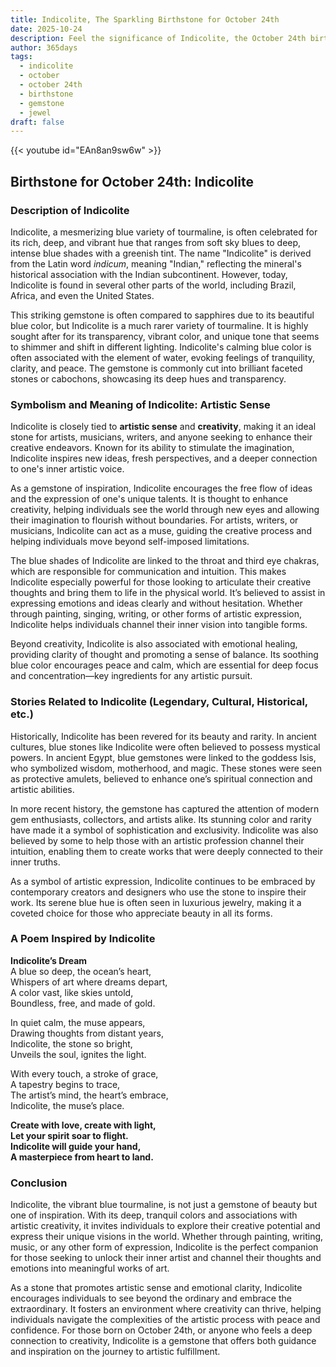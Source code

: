 ```yaml
---
title: Indicolite, The Sparkling Birthstone for October 24th
date: 2025-10-24
description: Feel the significance of Indicolite, the October 24th birthstone symbolizing Artistic sense. Let its beauty and meaning brighten your day.
author: 365days
tags:
  - indicolite
  - october
  - october 24th
  - birthstone
  - gemstone
  - jewel
draft: false
---
```


{{< youtube id="EAn8an9sw6w" >}}

## Birthstone for October 24th: Indicolite

### Description of Indicolite

Indicolite, a mesmerizing blue variety of tourmaline, is often celebrated for its rich, deep, and vibrant hue that ranges from soft sky blues to deep, intense blue shades with a greenish tint. The name "Indicolite" is derived from the Latin word _indicum_, meaning "Indian," reflecting the mineral's historical association with the Indian subcontinent. However, today, Indicolite is found in several other parts of the world, including Brazil, Africa, and even the United States.

This striking gemstone is often compared to sapphires due to its beautiful blue color, but Indicolite is a much rarer variety of tourmaline. It is highly sought after for its transparency, vibrant color, and unique tone that seems to shimmer and shift in different lighting. Indicolite's calming blue color is often associated with the element of water, evoking feelings of tranquility, clarity, and peace. The gemstone is commonly cut into brilliant faceted stones or cabochons, showcasing its deep hues and transparency.

### Symbolism and Meaning of Indicolite: Artistic Sense

Indicolite is closely tied to **artistic sense** and **creativity**, making it an ideal stone for artists, musicians, writers, and anyone seeking to enhance their creative endeavors. Known for its ability to stimulate the imagination, Indicolite inspires new ideas, fresh perspectives, and a deeper connection to one's inner artistic voice.

As a gemstone of inspiration, Indicolite encourages the free flow of ideas and the expression of one's unique talents. It is thought to enhance creativity, helping individuals see the world through new eyes and allowing their imagination to flourish without boundaries. For artists, writers, or musicians, Indicolite can act as a muse, guiding the creative process and helping individuals move beyond self-imposed limitations.

The blue shades of Indicolite are linked to the throat and third eye chakras, which are responsible for communication and intuition. This makes Indicolite especially powerful for those looking to articulate their creative thoughts and bring them to life in the physical world. It’s believed to assist in expressing emotions and ideas clearly and without hesitation. Whether through painting, singing, writing, or other forms of artistic expression, Indicolite helps individuals channel their inner vision into tangible forms.

Beyond creativity, Indicolite is also associated with emotional healing, providing clarity of thought and promoting a sense of balance. Its soothing blue color encourages peace and calm, which are essential for deep focus and concentration—key ingredients for any artistic pursuit.

### Stories Related to Indicolite (Legendary, Cultural, Historical, etc.)

Historically, Indicolite has been revered for its beauty and rarity. In ancient cultures, blue stones like Indicolite were often believed to possess mystical powers. In ancient Egypt, blue gemstones were linked to the goddess Isis, who symbolized wisdom, motherhood, and magic. These stones were seen as protective amulets, believed to enhance one’s spiritual connection and artistic abilities.

In more recent history, the gemstone has captured the attention of modern gem enthusiasts, collectors, and artists alike. Its stunning color and rarity have made it a symbol of sophistication and exclusivity. Indicolite was also believed by some to help those with an artistic profession channel their intuition, enabling them to create works that were deeply connected to their inner truths.

As a symbol of artistic expression, Indicolite continues to be embraced by contemporary creators and designers who use the stone to inspire their work. Its serene blue hue is often seen in luxurious jewelry, making it a coveted choice for those who appreciate beauty in all its forms.

### A Poem Inspired by Indicolite

**Indicolite’s Dream**  
A blue so deep, the ocean’s heart,  
Whispers of art where dreams depart,  
A color vast, like skies untold,  
Boundless, free, and made of gold.

In quiet calm, the muse appears,  
Drawing thoughts from distant years,  
Indicolite, the stone so bright,  
Unveils the soul, ignites the light.

With every touch, a stroke of grace,  
A tapestry begins to trace,  
The artist’s mind, the heart’s embrace,  
Indicolite, the muse’s place.

**Create with love, create with light,**  
**Let your spirit soar to flight.**  
**Indicolite will guide your hand,**  
**A masterpiece from heart to land.**

### Conclusion

Indicolite, the vibrant blue tourmaline, is not just a gemstone of beauty but one of inspiration. With its deep, tranquil colors and associations with artistic creativity, it invites individuals to explore their creative potential and express their unique visions in the world. Whether through painting, writing, music, or any other form of expression, Indicolite is the perfect companion for those seeking to unlock their inner artist and channel their thoughts and emotions into meaningful works of art.

As a stone that promotes artistic sense and emotional clarity, Indicolite encourages individuals to see beyond the ordinary and embrace the extraordinary. It fosters an environment where creativity can thrive, helping individuals navigate the complexities of the artistic process with peace and confidence. For those born on October 24th, or anyone who feels a deep connection to creativity, Indicolite is a gemstone that offers both guidance and inspiration on the journey to artistic fulfillment.